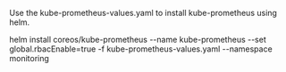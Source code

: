Use the kube-prometheus-values.yaml to install kube-prometheus using helm. 




helm install coreos/kube-prometheus --name kube-prometheus --set global.rbacEnable=true -f kube-prometheus-values.yaml   --namespace monitoring
